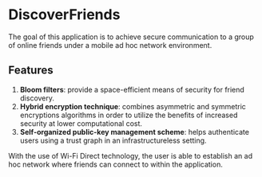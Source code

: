 DiscoverFriends
===============
The goal of this application is to achieve secure communication to a group of online friends under a mobile ad hoc network environment.

Features
--------
1. **Bloom filters**: provide a space-efficient means of security for friend discovery.
2. **Hybrid encryption technique**: combines asymmetric and symmetric encryptions algorithms in order to utilize the benefits of increased security at lower computational cost.
3. **Self-organized public-key management scheme**: helps authenticate users using a trust graph in an infrastructureless setting.

With the use of Wi-Fi Direct technology, the user is able to establish an ad hoc network where friends can connect to within the application.
